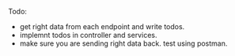 Todo: 

- get right data from each endpoint and write todos. 
- implemnt todos in controller and services.
- make sure you are sending right data back. test using postman. 